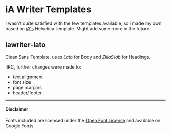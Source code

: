 # iA Writer Templates
I wasn't quite satisfied with the few templates available, so i made my own based on [iA's](https://ia.net/writer/templates) Helvetica template. Might add some more in the future.

## iawriter-lato
Clean Sans Template, uses _Lato_ for Body and _ZillaSlab_ for Headings.

IIRC, further changes were made to: 
- text alignment
- font size
- page margins
- header/footer

---

#### Disclaimer
Fonts included are licensed under the [Open Font License](https://scripts.sil.org/OFL) and available on Google Fonts
